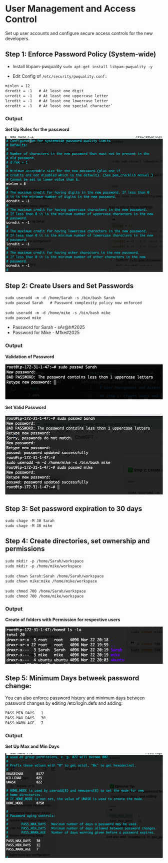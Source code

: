 # User Management and Access Control

Set up user accounts and configure secure access controls for the new developers.

## Step 1: Enforce Password Policy (System-wide)

- Install libpam-pwquality 
`sudo apt-get install libpam-pwquality -y`

- Edit Config of `/etc/security/pwquality.conf:`
```
minlen = 12
dcredit = -1   # At least one digit
ucredit = -1   # At least one uppercase letter
lcredit = -1   # At least one lowercase letter
ocredit = -1   # At least one special character`
```

### Output ###

**Set Up Rules for the password**

![alt text](outputs/password_rules.png)

## Step 2: Create Users and Set Passwords

```
sudo useradd -m -d /home/Sarah -s /bin/bash Sarah
sudo passwd Sarah   # Password complexity policy now enforced

sudo useradd -m -d /home/mike -s /bin/bash mike
sudo passwd mike
```
- Password for Sarah - sAr@h#2025
- Password for Mike - M1ke#2025

### Output ###

**Validation of Password**

![alt text](outputs/validate_pass.png)

**Set Valid Password**

![alt text](outputs/set_password.png)


## Step 3: Set password expiration to 30 days

```
sudo chage -M 30 Sarah
sudo chage -M 30 mike
```
## Step 4: Create directories, set ownership and permissions

```
sudo mkdir -p /home/Sarah/workspace
sudo mkdir -p /home/mike/workspace

sudo chown Sarah:Sarah /home/Sarah/workspace
sudo chown mike:mike /home/mike/workspace

sudo chmod 700 /home/Sarah/workspace
sudo chmod 700 /home/mike/workspace
```

### Output ###

**Create of folders with Permission for respective users**

![alt text](outputs/permission.png)


## Step 5: Minimum Days betweek password change:

You can also enforce password history and minimum days between password changes by editing /etc/login.defs and adding:

```
PASS_MIN_DAYS   1
PASS_MAX_DAYS   30
PASS_WARN_AGE   7
```

### Output ###

**Set Up Max and Min Days**

![alt text](outputs/max_min_days.png)



